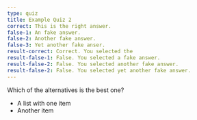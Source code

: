 ```yaml
---
type: quiz
title: Example Quiz 2
correct: This is the right answer.
false-1: An fake answer.
false-2: Another fake answer.
false-3: Yet another fake anser.
result-correct: Correct. You selected the 
result-false-1: False. You selected a fake answer.
result-false-2: False. You selected another fake answer.
result-false-2: False. You selected yet another fake answer.
---
```

Which of the alternatives is the best one?

* A list with one item
* Another item